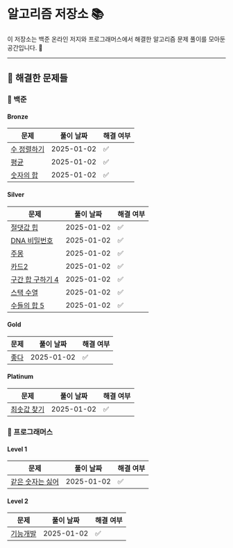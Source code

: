 
# 알고리즘 저장소 📚

이 저장소는 백준 온라인 저지와 프로그래머스에서 해결한 알고리즘 문제 풀이를 모아둔 공간입니다. 🚀

---

## 📝 해결한 문제들
### 📌 백준

#### Bronze
| **문제** | **풀이 날짜** | **해결 여부** |
|----------|---------------|---------------|
| [수 정렬하기](https://www.acmicpc.net/problem/수 정렬하기) | 2025-01-02 | ✅ |
| [평균](https://www.acmicpc.net/problem/평균) | 2025-01-02 | ✅ |
| [숫자의 합](https://www.acmicpc.net/problem/숫자의 합) | 2025-01-02 | ✅ |

#### Silver
| **문제** | **풀이 날짜** | **해결 여부** |
|----------|---------------|---------------|
| [절댓값 힙](https://www.acmicpc.net/problem/절댓값 힙) | 2025-01-02 | ✅ |
| [DNA 비밀번호](https://www.acmicpc.net/problem/DNA 비밀번호) | 2025-01-02 | ✅ |
| [주몽](https://www.acmicpc.net/problem/주몽) | 2025-01-02 | ✅ |
| [카드2](https://www.acmicpc.net/problem/카드2) | 2025-01-02 | ✅ |
| [구간 합 구하기 4](https://www.acmicpc.net/problem/구간 합 구하기 4) | 2025-01-02 | ✅ |
| [스택 수열](https://www.acmicpc.net/problem/스택 수열) | 2025-01-02 | ✅ |
| [수들의 합 5](https://www.acmicpc.net/problem/수들의 합 5) | 2025-01-02 | ✅ |

#### Gold
| **문제** | **풀이 날짜** | **해결 여부** |
|----------|---------------|---------------|
| [좋다](https://www.acmicpc.net/problem/좋다) | 2025-01-02 | ✅ |

#### Platinum
| **문제** | **풀이 날짜** | **해결 여부** |
|----------|---------------|---------------|
| [최솟값 찾기](https://www.acmicpc.net/problem/최솟값 찾기) | 2025-01-02 | ✅ |

### 📌 프로그래머스

#### Level 1
| **문제** | **풀이 날짜** | **해결 여부** |
|----------|---------------|---------------|
| [같은 숫자는 싫어](https://school.programmers.co.kr/learn/courses/30/lessons/같은 숫자는 싫어) | 2025-01-02 | ✅ |

#### Level 2
| **문제** | **풀이 날짜** | **해결 여부** |
|----------|---------------|---------------|
| [기능개발](https://school.programmers.co.kr/learn/courses/30/lessons/기능개발) | 2025-01-02 | ✅ |

